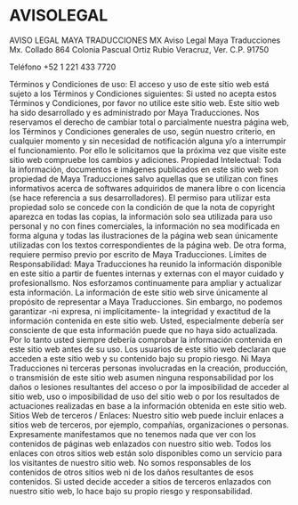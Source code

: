 # AVISOLEGAL
AVISO LEGAL MAYA TRADUCCIONES MX
Aviso Legal
Maya Traducciones Mx.
Collado 864
Colonia Pascual Ortiz Rubio
Veracruz, Ver.
C.P. 91750

Teléfono
+52 1 221 433 7720

Términos y Condiciones de uso:
El acceso y uso de este sitio web está sujeto a los Términos y Condiciones siguientes:
Si usted no acepta estos Términos y Condiciones, por favor no utilice este sitio web. 
Este sitio web ha sido desarrollado y es administrado por Maya Traducciones. 
Nos reservamos el derecho de cambiar total o parcialmente nuestra página web, los Términos y Condiciones generales de uso, según nuestro criterio, en cualquier momento y sin necesidad de notificación alguna y/o a interrumpir el funcionamiento. 
Por ello le solicitamos que la próxima vez que visite este sitio web compruebe los cambios y adiciones.
Propiedad Intelectual:
Toda la información, documentos e imágenes publicados en este sitio web son propiedad de Maya Traducciones salvo aquellas que se utilizan con fines informativos acerca de softwares adquiridos de manera libre o con licencia (se hace referencia a sus desarrolladores). 
El permiso para utilizar esta propiedad solo se concede con la condición de que la nota de copyright aparezca en todas las copias, la información solo sea utilizada para uso personal y no con fines comerciales, la información no sea modificada en forma alguna y todas las ilustraciones de la página web sean únicamente utilizadas con los textos correspondientes de la página web. 
De otra forma, requiere permiso previo por escrito de Maya Traducciones.
Límites de Responsabilidad:
Maya Traducciones ha reunido la información disponible en este sitio a partir de fuentes internas y externas con el mayor cuidado y profesionalIsmo. 
Nos esforzamos continuamente para ampliar y actualizar esta información. La información de este sitio web sirve únicamente al propósito de representar a Maya Traducciones. 
Sin embargo, no podemos garantizar -ni expresa, ni implícitamente- la integridad y exactitud de la información contenida en este sitio web. Usted, especialmente debería ser consciente de que esta información puede que no haya sido actualizada. Por lo tanto usted siempre debería comprobar la información contenida en este sitio web antes de su uso. Los usuarios de este sitio web declaran que acceden a este sitio web y su contenido bajo su propio riesgo. Ni Maya Traducciones ni terceras personas involucradas en la creación, producción, o transmisión de este sitio web asumen ninguna responsabilidad por los daños o lesiones resultantes del acceso o por la imposibilidad de acceder al sitio web, uso o imposibilidad de uso del sitio web o por los resultados de actuaciones realizadas en base a la información obtenida en este sitio web.
Sitios Web de terceros / Enlaces:
Nuestro sitio web puede incluir enlaces a sitios web de terceros, por ejemplo, compañías, organizaciones o personas. 
Expresamente manifestamos que no tenemos nada que ver con los contenidos de páginas web enlazados con nuestro sitio web. 
Todos los enlaces con otros sitios web están solo disponibles como un servicio para los visitantes de nuestro sitio web. 
No somos responsables de los contenidos de otros sitios web ni de los daños resultantes de esos contenidos. 
Si usted decide acceder a sitios de terceros enlazados con nuestro sitio web, lo hace bajo su propio riesgo y responsabilidad.

